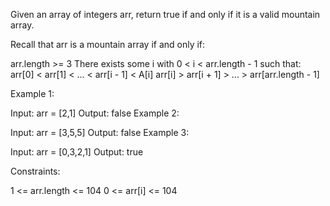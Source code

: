 Given an array of integers arr, return true if and only if it is a valid mountain array.

Recall that arr is a mountain array if and only if:

arr.length >= 3
There exists some i with 0 < i < arr.length - 1 such that:
arr[0] < arr[1] < ... < arr[i - 1] < A[i]
arr[i] > arr[i + 1] > ... > arr[arr.length - 1]

Example 1:

Input: arr = [2,1]
Output: false
Example 2:

Input: arr = [3,5,5]
Output: false
Example 3:

Input: arr = [0,3,2,1]
Output: true

Constraints:

1 <= arr.length <= 104
0 <= arr[i] <= 104
